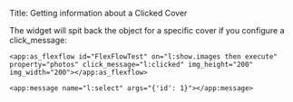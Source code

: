 Title: Getting information about a Clicked Cover

The widget will spit back the object for a specific cover if you configure a click_message:

    <app:as_flexflow id="FlexFlowTest" on="l:show.images then execute" property="photos" click_message="l:clicked" img_height="200" img_width="200"></app:as_flexflow>

    <app:message name="l:select" args="{'id': 1}"></app:message>

